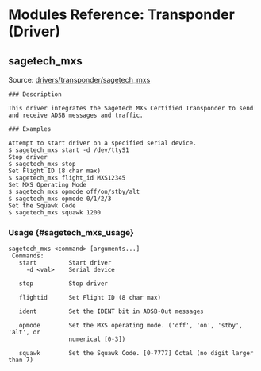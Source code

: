 # Modules Reference: Transponder (Driver)

## sagetech_mxs

Source: [drivers/transponder/sagetech_mxs](https://github.com/PX4/PX4-Autopilot/tree/main/src/drivers/transponder/sagetech_mxs)

```
### Description

This driver integrates the Sagetech MXS Certified Transponder to send and receive ADSB messages and traffic.

### Examples

Attempt to start driver on a specified serial device.
$ sagetech_mxs start -d /dev/ttyS1
Stop driver
$ sagetech_mxs stop
Set Flight ID (8 char max)
$ sagetech_mxs flight_id MXS12345
Set MXS Operating Mode
$ sagetech_mxs opmode off/on/stby/alt
$ sagetech_mxs opmode 0/1/2/3
Set the Squawk Code
$ sagetech_mxs squawk 1200
```

### Usage {#sagetech_mxs_usage}

```
sagetech_mxs <command> [arguments...]
 Commands:
   start         Start driver
     -d <val>    Serial device

   stop          Stop driver

   flightid      Set Flight ID (8 char max)

   ident         Set the IDENT bit in ADSB-Out messages

   opmode        Set the MXS operating mode. ('off', 'on', 'stby', 'alt', or
                 numerical [0-3])

   squawk        Set the Squawk Code. [0-7777] Octal (no digit larger than 7)
```
